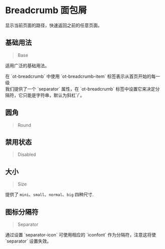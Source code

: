 <!-- @api: OtBreadcrumb.vue/OtBreadcrumbAPIFixed.md -->
<!-- @api: OtBreadcrumb.vue/OtBreadcrumbAPI.md -->

# Breadcrumb 面包屑

显示当前页面的路径，快速返回之前的任意页面。

## 基础用法

> Base

适用广泛的基础用法。

<ot-notice round>
在 `ot-breadcrumb` 中使用 `ot-breadcrumb-item` 标签表示从首页开始的每一级
<br>
我们提供了一个 `separator` 属性，在 `ot-breadcrumb` 标签中设置它来决定分隔符，它只能是字符串，默认为斜杠`/`。
</ot-notice>

## 圆角

> Round



## 禁用状态

> Disabled



## 大小

> Size

提供了 `mini`、`small`、`normal`、`big` 四种尺寸.


## 图标分隔符

> Separator

<ot-notice round>
通过设置 `separator-icon` 可使用相应的 `iconfont` 作为分隔符，注意这将使 `separator` 设置失效。
</ot-notice>
